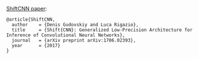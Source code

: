 [ShiftCNN paper](https://arxiv.org/abs/1706.02393):

    @article{ShiftCNN,
      author    = {Denis Gudovskiy and Luca Rigazio},
      title     = {Shift{CNN}: Generalized Low-Precision Architecture for Inference of Convolutional Neural Networks},
      journal   = {arXiv preprint arXiv:1706.02393},
      year      = {2017}
    }
